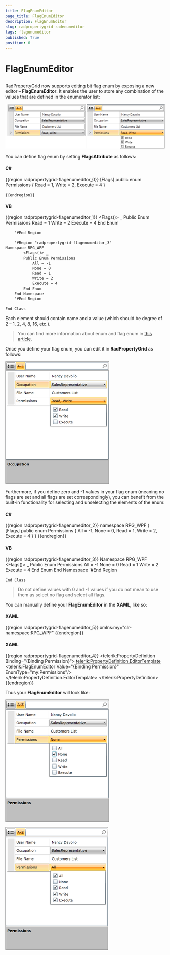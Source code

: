 ```yaml
---
title: FlagEnumEditor
page_title: FlagEnumEditor
description: FlagEnumEditor
slug: radpropertygrid-radenumeditor
tags: flagenumeditor
published: True
position: 6
---
```


# FlagEnumEditor



## 

RadPropertyGrid now supports editing bit flag enum by exposing a new editor – __FlagEnumEditor__. It enables the user to store any combination of the values that are defined in the enumerator list:



![Rad Property Grid Flag Enum Editor 5](images/RadPropertyGrid_FlagEnumEditor_5.png)

You can define flag enum by setting __FlagsAttribute__ as follows:
        



#### __C#__

{{region radpropertygrid-flagenumeditor_0}}
	[Flags]
	public enum Permissions
		{
			Read = 1,
			Write = 2,
			Execute = 4
		}
	
	{{endregion}}



#### __VB__

{{region radpropertygrid-flagenumeditor_1}}
	    <Flags()> _
	    Public Enum Permissions
	        Read = 1
	        Write = 2
	        Execute = 4
	    End Enum
	
	    '#End Region
	
	    '#Region "radpropertygrid-flagenumeditor_3"
	Namespace RPG_WPF
	        <Flags()> _
	        Public Enum Permissions
	            All = -1
	            None = 0
	            Read = 1
	            Write = 2
	            Execute = 4
	        End Enum
	    End Namespace
	    '#End Region
	
	End Class



Each element should contain name and a value (which should be degree of 2 – 1, 2, 4, 8, 16, etc.).
        

>You can find more information about enum and flag enum in
              [this article](
                  http://msdn.microsoft.com/en-us/library/cc138362.aspx
                ).
            

Once you define your flag enum, you can edit it in __RadPropertyGrid__ as follows:
        



![Rad Property Grid Flag Enum Editor 2](images/RadPropertyGrid_FlagEnumEditor_2.png)

Furthermore, if you define zero and -1 values in your flag enum (meaning no flags are set and all flags are set correspondingly), you can benefit from the built-in functionality for selecting and unselecting the elements of the enum:
        



#### __C#__

{{region radpropertygrid-flagenumeditor_2}}
	namespace RPG_WPF
	{
	    [Flags]
	    public enum Permissions
	    {
	        All = -1,
	        None = 0,
	        Read = 1,
	        Write = 2,
	        Execute = 4
	    }
	}
	{{endregion}}



#### __VB__

{{region radpropertygrid-flagenumeditor_3}}
	Namespace RPG_WPF
	        <Flags()> _
	        Public Enum Permissions
	            All = -1
	            None = 0
	            Read = 1
	            Write = 2
	            Execute = 4
	        End Enum
	    End Namespace
	    '#End Region
	
	End Class



>Do not define values with 0 and -1 values if you do not mean to use them as select no flag and select all flags.
          

You can manually define your __FlagEnumEditor__ in the __XAML__, like so:
          

#### __XAML__

{{region radpropertygrid-flagenumeditor_5}}
	     xmlns:my="clr-namespace:RPG_WPF"
	{{endregion}}



#### __XAML__

{{region radpropertygrid-flagenumeditor_4}}
	<telerik:PropertyDefinition Binding="{Binding Permission}"> 
	                        <telerik:PropertyDefinition.EditorTemplate> 
	                            <DataTemplate> 
	                                <telerik:FlagEnumEditor Value="{Binding Permission}" EnumType="my:Permissions"/> 
	                            </DataTemplate> 
	                        </telerik:PropertyDefinition.EditorTemplate> 
	                    </telerik:PropertyDefinition>
	{{endregion}}



Thus your __FlagEnumEditor__ will look like:
        



![Rad Property Grid Flag Enum Editor 3](images/RadPropertyGrid_FlagEnumEditor_3.png)



![Rad Property Grid Flag Enum Editor 4](images/RadPropertyGrid_FlagEnumEditor_4.png)
